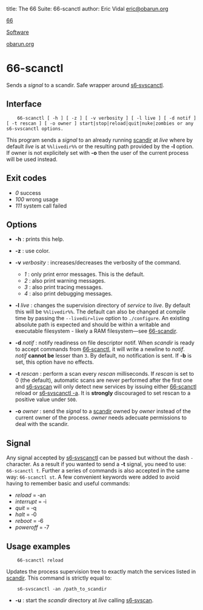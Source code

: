 title: The 66 Suite: 66-scanctl
author: Eric Vidal <eric@obarun.org>

[66](index.html)

[Software](https://web.obarun.org/software)

[obarun.org](https://web.obarun.org)

# 66-scanctl

Sends a *signal* to a scandir. Safe wrapper around [s6‑svscanctl](https://skarnet.org/software/s6/s6-svscanctl.html).

## Interface

```
    66-scanctl [ -h ] [ -z ] [ -v verbosity ] [ -l live ] [ -d notif ] [ -t rescan ] [ -o owner ] start|stop|reload|quit|nuke|zombies or any s6-svscanctl options.
```

This program sends a *signal* to an already running [scandir](scandir.html) at *live* where by default *live* is at `%%livedir%%` or the resulting path provided by the **‑l** option. If owner is not explicitely set with **‑o** then the user of the current process will be used instead.

## Exit codes

- *0* success
- *100* wrong usage
- *111* system call failed

## Options

- **-h** : prints this help.

- **-z** : use color.

- **-v** *verbosity* : increases/decreases the verbosity of the command.
    * *1* : only print error messages. This is the default.
    * *2* : also print warning messages.
    * *3* : also print tracing messages.
    * *4* : also print debugging messages.

- **-l** *live* : changes the supervision directory of *service* to *live*. By default this will be `%%livedir%%`. The default can also be changed at compile time by passing the `--livedir=live` option to `./configure`. An existing absolute path is expected and should be within a writable and executable filesystem - likely a RAM filesystem—see [66-scandir](66-scandir.html).

- **-d** *notif* : notify readiness on file descriptor notif. When *scandir* is ready to accept commands from [66‑scanctl](66-scanctl.html), it will write a newline to *notif*. *notif* **cannot be** lesser than `3`. By default, no notification is sent. If **-b** is set, this option have no effects.

- **-t** *rescan* : perform a scan every *rescan* milliseconds. If *rescan* is set to 0 (the default), automatic scans are never performed after the first one and [s6‑svscan](https://skarnet.org/software/s6/s6-svscan.html) will only detect new services by issuing either [66‑scanctl](66-scanctl.html) reload or [s6‑svscanctl -a](https://skarnet.org/software/s6/s6-svscanctl.html). It is **strongly** discouraged to set rescan to a positive value under `500`.

- **-o** *owner* : send the *signal* to a [scandir](66-scandir.html) owned by *owner* instead of the current owner of the process. *owner* needs adecuate permissions to deal with the scandir.

## Signal

Any signal accepted by [s6‑svscanctl](https://skarnet.org/software/s6/s6-svscanctl.html) can be passed but without the dash `‑` character. As a result if you wanted to send a **‑t** signal, you need to use: `66‑scanctl t`. Further a series of commands is also accepted in the same way: `66‑scanctl st`. A few convenient keywords were added to avoid having to remember basic and useful commands:

- *reload*    = ‑an
- *interrupt* = ‑i
- *quit*      = ‑q
- *halt*      = ‑0
- *reboot*    = ‑6
- *poweroff*  = ‑7

## Usage examples

```
    66-scanctl reload
```

Updates the process supervision tree to exactly match the services listed in [scandir](66-scandir.html).
This command is strictly equal to:

```
    s6-svscanctl -an /path_to_scandir
```



- **-u** : start the *scandir* directory at *live* calling [s6‑svscan](https://skarnet.org/software/s6/s6-svscan.html).
